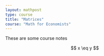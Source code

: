 ```yaml
---
layout: mathpost
type: course
title: "Matrices" 
course: "Math for Economists"
---
```


These are some course notes

$$ x \eq y $$


